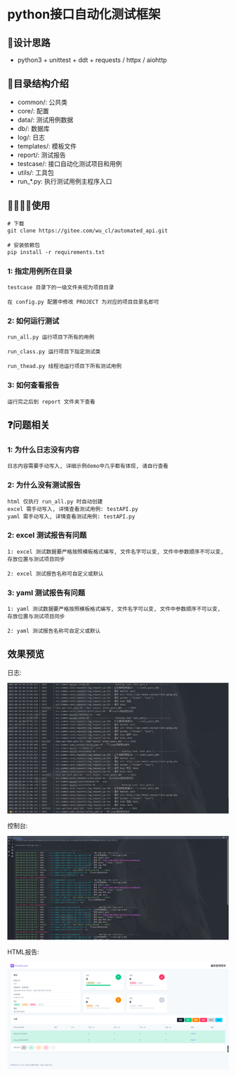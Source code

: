 # python接口自动化测试框架

## 🧠设计思路

- python3 + unittest + ddt + requests / httpx / aiohttp

## 👀目录结构介绍

- common/: 公共类
- core/: 配置
- data/: 测试用例数据
- db/: 数据库
- log/: 日志
- templates/: 模板文件
- report/: 测试报告
- testcase/: 接口自动化测试项目和用例
- utils/: 工具包
- run_*.py: 执行测试用例主程序入口

## 👨‍💻👩‍💻使用

```shell
# 下载
git clone https://gitee.com/wu_cl/automated_api.git

# 安装依赖包
pip install -r requirements.txt
```

### 1: 指定用例所在目录

```
testcase 目录下的一级文件夹视为项目目录

在 config.py 配置中修改 PROJECT 为对应的项目目录名即可
```

### 2: 如何运行测试

```
run_all.py 运行项目下所有的用例

run_class.py 运行项目下指定测试类

run_thead.py 线程池运行项目下所有测试用例
```

### 3: 如何查看报告

```
运行完之后到 report 文件夹下查看
```

## ❓问题相关

### 1: 为什么日志没有内容

```
日志内容需要手动写入, 详细示例demo中几乎都有体现, 请自行查看
```

### 2: 为什么没有测试报告

```
html 仅执行 run_all.py 时自动创建
excel 需手动写入, 详情查看测试用例: testAPI.py
yaml 需手动写入, 详情查看测试用例: testAPI.py
```

### 2: excel 测试报告有问题

```
1: excel 测试数据要严格按照模板格式编写, 文件名字可以变, 文件中参数顺序不可以变,
存放位置与测试项目同步

2: excel 测试报告名称可自定义或默认
```

### 3: yaml 测试报告有问题

```
1: yaml 测试数据要严格按照模板格式编写, 文件名字可以变, 文件中参数顺序不可以变,
存放位置与测试项目同步

2: yaml 测试报告名称可自定义或默认
```

## 效果预览

日志:

![日志](src/static/日志输出.jpg)

控制台:

![控制台](src/static/控制台输出.jpg)

HTML报告:

![HTML报告](src/static/HTML测试报告.png)
